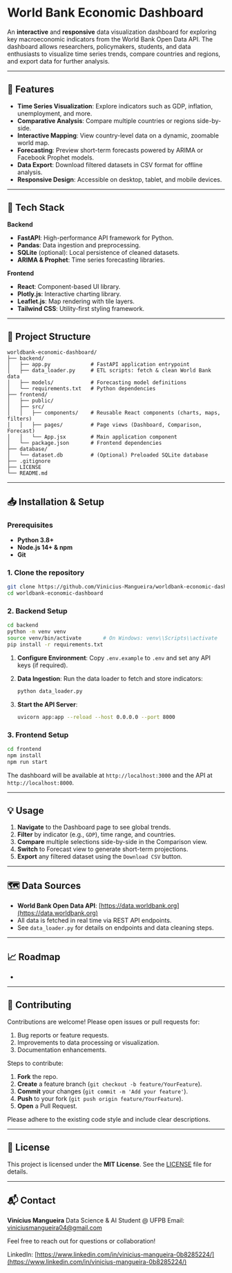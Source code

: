 # World Bank Economic Dashboard

An **interactive** and **responsive** data visualization dashboard for exploring key macroeconomic indicators from the World Bank Open Data API. The dashboard allows researchers, policymakers, students, and data enthusiasts to visualize time series trends, compare countries and regions, and export data for further analysis.

---

## 🚀 Features

* **Time Series Visualization**: Explore indicators such as GDP, inflation, unemployment, and more.
* **Comparative Analysis**: Compare multiple countries or regions side-by-side.
* **Interactive Mapping**: View country-level data on a dynamic, zoomable world map.
* **Forecasting**: Preview short-term forecasts powered by ARIMA or Facebook Prophet models.
* **Data Export**: Download filtered datasets in CSV format for offline analysis.
* **Responsive Design**: Accessible on desktop, tablet, and mobile devices.

---

## 🔧 Tech Stack

**Backend**

* **FastAPI**: High-performance API framework for Python.
* **Pandas**: Data ingestion and preprocessing.
* **SQLite** (optional): Local persistence of cleaned datasets.
* **ARIMA & Prophet**: Time series forecasting libraries.

**Frontend**

* **React**: Component-based UI library.
* **Plotly.js**: Interactive charting library.
* **Leaflet.js**: Map rendering with tile layers.
* **Tailwind CSS**: Utility-first styling framework.

---

## 📂 Project Structure

```
worldbank-economic-dashboard/
├── backend/
│   ├── app.py             # FastAPI application entrypoint
│   ├── data_loader.py     # ETL scripts: fetch & clean World Bank data
│   ├── models/            # Forecasting model definitions
│   └── requirements.txt   # Python dependencies
├── frontend/
│   ├── public/
│   ├── src/
│   │   ├── components/    # Reusable React components (charts, maps, filters)
│   │   ├── pages/         # Page views (Dashboard, Comparison, Forecast)
│   │   └── App.jsx        # Main application component
│   └── package.json       # Frontend dependencies
├── database/
│   └── dataset.db         # (Optional) Preloaded SQLite database
├── .gitignore
├── LICENSE
└── README.md
```

---

## 📥 Installation & Setup

### Prerequisites

* **Python 3.8+**
* **Node.js 14+ & npm**
* **Git**

### 1. Clone the repository

```bash
git clone https://github.com/Vinicius-Mangueira/worldbank-economic-dashboard.git
cd worldbank-economic-dashboard
```

### 2. Backend Setup

```bash
cd backend
python -m venv venv
source venv/bin/activate       # On Windows: venv\\Scripts\\activate
pip install -r requirements.txt
```

1. **Configure Environment**: Copy `.env.example` to `.env` and set any API keys (if required).
2. **Data Ingestion**: Run the data loader to fetch and store indicators:

   ```bash
   python data_loader.py
   ```
3. **Start the API Server**:

   ```bash
   uvicorn app:app --reload --host 0.0.0.0 --port 8000
   ```

### 3. Frontend Setup

```bash
cd frontend
npm install
npm run start
```

The dashboard will be available at `http://localhost:3000` and the API at `http://localhost:8000`.

---

## 💡 Usage

1. **Navigate** to the Dashboard page to see global trends.
2. **Filter** by indicator (e.g., `GDP`), time range, and countries.
3. **Compare** multiple selections side-by-side in the Comparison view.
4. **Switch** to Forecast view to generate short-term projections.
5. **Export** any filtered dataset using the `Download CSV` button.

---

## 🗺️ Data Sources

* **World Bank Open Data API**: [https://data.worldbank.org](https://data.worldbank.org)
* All data is fetched in real time via REST API endpoints.
* See `data_loader.py` for details on endpoints and data cleaning steps.

---

## 📈 Roadmap

*

---

## 🤝 Contributing

Contributions are welcome! Please open issues or pull requests for:

1. Bug reports or feature requests.
2. Improvements to data processing or visualization.
3. Documentation enhancements.

Steps to contribute:

1. **Fork** the repo.
2. **Create** a feature branch (`git checkout -b feature/YourFeature`).
3. **Commit** your changes (`git commit -m 'Add your feature'`).
4. **Push** to your fork (`git push origin feature/YourFeature`).
5. **Open** a Pull Request.

Please adhere to the existing code style and include clear descriptions.

---

## 📄 License

This project is licensed under the **MIT License**. See the [LICENSE](LICENSE) file for details.

---

## 📬 Contact

**Vinícius Mangueira**
Data Science & AI Student @ UFPB
Email: [viniciusmangueira04@gmail.com](mailto:viniciusmangueira04@gmail.com)

Feel free to reach out for questions or collaboration!

LinkedIn: [https://www.linkedin.com/in/vinicius-mangueira-0b8285224/](https://www.linkedin.com/in/vinicius-mangueira-0b8285224/)
